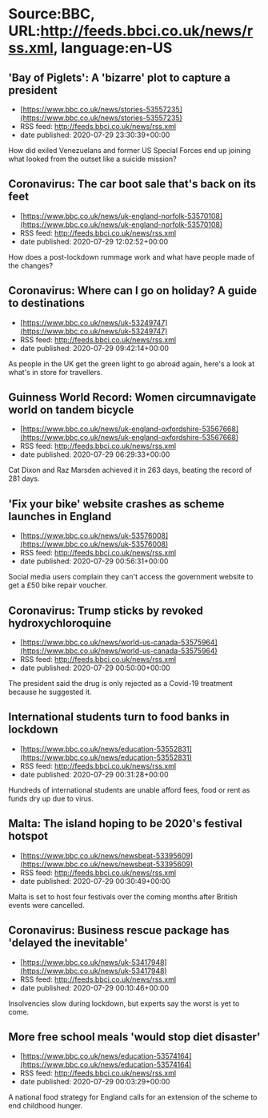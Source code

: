 # Source:BBC, URL:http://feeds.bbci.co.uk/news/rss.xml, language:en-US

## 'Bay of Piglets': A 'bizarre' plot to capture a president
 - [https://www.bbc.co.uk/news/stories-53557235](https://www.bbc.co.uk/news/stories-53557235)
 - RSS feed: http://feeds.bbci.co.uk/news/rss.xml
 - date published: 2020-07-29 23:30:39+00:00

How did exiled Venezuelans and former US Special Forces end up joining what looked from the outset like a suicide mission?

## Coronavirus: The car boot sale that's back on its feet
 - [https://www.bbc.co.uk/news/uk-england-norfolk-53570108](https://www.bbc.co.uk/news/uk-england-norfolk-53570108)
 - RSS feed: http://feeds.bbci.co.uk/news/rss.xml
 - date published: 2020-07-29 12:02:52+00:00

How does a post-lockdown rummage work and what have people made of the changes?

## Coronavirus: Where can I go on holiday? A guide to destinations
 - [https://www.bbc.co.uk/news/uk-53249747](https://www.bbc.co.uk/news/uk-53249747)
 - RSS feed: http://feeds.bbci.co.uk/news/rss.xml
 - date published: 2020-07-29 09:42:14+00:00

As people in the UK get the green light to go abroad again, here's a look at what's in store for travellers.

## Guinness World Record: Women circumnavigate world on tandem bicycle
 - [https://www.bbc.co.uk/news/uk-england-oxfordshire-53567668](https://www.bbc.co.uk/news/uk-england-oxfordshire-53567668)
 - RSS feed: http://feeds.bbci.co.uk/news/rss.xml
 - date published: 2020-07-29 06:29:33+00:00

Cat Dixon and Raz Marsden achieved it in 263 days, beating the record of 281 days.

## 'Fix your bike' website crashes as scheme launches in England
 - [https://www.bbc.co.uk/news/uk-53576008](https://www.bbc.co.uk/news/uk-53576008)
 - RSS feed: http://feeds.bbci.co.uk/news/rss.xml
 - date published: 2020-07-29 00:56:31+00:00

Social media users complain they can't access the government website to get a £50 bike repair voucher.

## Coronavirus: Trump sticks by revoked hydroxychloroquine
 - [https://www.bbc.co.uk/news/world-us-canada-53575964](https://www.bbc.co.uk/news/world-us-canada-53575964)
 - RSS feed: http://feeds.bbci.co.uk/news/rss.xml
 - date published: 2020-07-29 00:50:00+00:00

The president said the drug is only rejected as a Covid-19 treatment because he suggested it.

## International students turn to food banks in lockdown
 - [https://www.bbc.co.uk/news/education-53552831](https://www.bbc.co.uk/news/education-53552831)
 - RSS feed: http://feeds.bbci.co.uk/news/rss.xml
 - date published: 2020-07-29 00:31:28+00:00

Hundreds of international students are unable afford fees, food or rent as funds dry up due to virus.

## Malta: The island hoping to be 2020's festival hotspot
 - [https://www.bbc.co.uk/news/newsbeat-53395609](https://www.bbc.co.uk/news/newsbeat-53395609)
 - RSS feed: http://feeds.bbci.co.uk/news/rss.xml
 - date published: 2020-07-29 00:30:49+00:00

Malta is set to host four festivals over the coming months after British events were cancelled.

## Coronavirus: Business rescue package has 'delayed the inevitable'
 - [https://www.bbc.co.uk/news/uk-53417948](https://www.bbc.co.uk/news/uk-53417948)
 - RSS feed: http://feeds.bbci.co.uk/news/rss.xml
 - date published: 2020-07-29 00:10:46+00:00

Insolvencies slow during lockdown, but experts say the worst is yet to come.

## More free school meals 'would stop diet disaster'
 - [https://www.bbc.co.uk/news/education-53574164](https://www.bbc.co.uk/news/education-53574164)
 - RSS feed: http://feeds.bbci.co.uk/news/rss.xml
 - date published: 2020-07-29 00:03:29+00:00

A national food strategy for England calls for an extension of the scheme to end childhood hunger.


